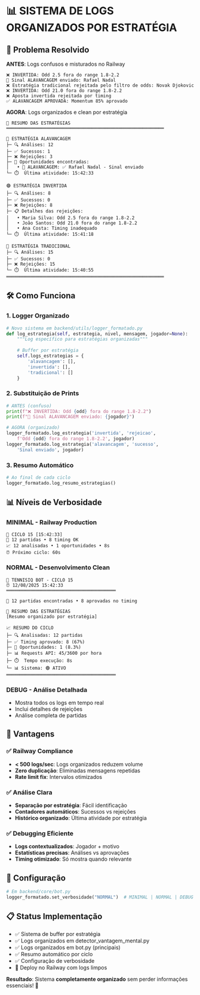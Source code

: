 # 📊 SISTEMA DE LOGS ORGANIZADOS POR ESTRATÉGIA

## 🎯 Problema Resolvido
**ANTES**: Logs confusos e misturados no Railway
```
❌ INVERTIDA: Odd 2.5 fora do range 1.8-2.2
🚀 Sinal ALAVANCAGEM enviado: Rafael Nadal
❌ Estratégia tradicional rejeitada pelo filtro de odds: Novak Djokovic
❌ INVERTIDA: Odd 21.0 fora do range 1.8-2.2
❌ Aposta invertida rejeitada por timing
✅ ALAVANCAGEM APROVADA: Momentum 85% aprovado
```

**AGORA**: Logs organizados e clean por estratégia
```
🎯 RESUMO DAS ESTRATÉGIAS
═══════════════════════════════════════════════════════════

🚀 ESTRATÉGIA ALAVANCAGEM
├─ 🔍 Análises: 12
├─ ✅ Sucessos: 1
├─ ❌ Rejeições: 3
├─ 🎯 Oportunidades encontradas:
│   • 🚀 ALAVANCAGEM: ✅ Rafael Nadal - Sinal enviado
└─ ⏱️  Última atividade: 15:42:33

🟣 ESTRATÉGIA INVERTIDA
├─ 🔍 Análises: 8
├─ ✅ Sucessos: 0
├─ ❌ Rejeições: 8
├─ 📋 Detalhes das rejeições:
│   • Maria Silva: Odd 2.5 fora do range 1.8-2.2
│   • João Santos: Odd 21.0 fora do range 1.8-2.2
│   • Ana Costa: Timing inadequado
└─ ⏱️  Última atividade: 15:41:18

🔵 ESTRATÉGIA TRADICIONAL
├─ 🔍 Análises: 15
├─ ✅ Sucessos: 0
├─ ❌ Rejeições: 15
└─ ⏱️  Última atividade: 15:40:55
═══════════════════════════════════════════════════════════
```

## 🛠️ Como Funciona

### 1. **Logger Organizado**
```python
# Novo sistema em backend/utils/logger_formatado.py
def log_estrategia(self, estrategia, nivel, mensagem, jogador=None):
    """Log específico para estratégias organizadas"""
    
    # Buffer por estratégia
    self.logs_estrategias = {
        'alavancagem': [],
        'invertida': [], 
        'tradicional': []
    }
```

### 2. **Substituição de Prints**
```python
# ANTES (confuso)
print(f"❌ INVERTIDA: Odd {odd} fora do range 1.8-2.2")
print(f"🚀 Sinal ALAVANCAGEM enviado: {jogador}")

# AGORA (organizado)
logger_formatado.log_estrategia('invertida', 'rejeicao', 
    f'Odd {odd} fora do range 1.8-2.2', jogador)
logger_formatado.log_estrategia('alavancagem', 'sucesso', 
    'Sinal enviado', jogador)
```

### 3. **Resumo Automático**
```python
# Ao final de cada ciclo
logger_formatado.log_resumo_estrategias()
```

## 📊 Níveis de Verbosidade

### **MINIMAL** - Railway Production
```
🎾 CICLO 15 [15:42:33]
📡 12 partidas • 8 timing OK
📈 12 analisadas • 1 oportunidades • 8s
⏰ Próximo ciclo: 60s
```

### **NORMAL** - Desenvolvimento Clean
```
🎾 TENNISIQ BOT - CICLO 15
⏰ 12/08/2025 15:42:33
═════════════════════════════════════════

📡 12 partidas encontradas • 8 aprovadas no timing

🎯 RESUMO DAS ESTRATÉGIAS
[Resumo organizado por estratégia]

📈 RESUMO DO CICLO
├─ 🔍 Analisadas: 12 partidas
├─ ✅ Timing aprovado: 8 (67%)
├─ 🎯 Oportunidades: 1 (8.3%)
├─ 📊 Requests API: 45/3600 por hora
├─ ⏱️  Tempo execução: 8s
└─ 📊 Sistema: 🟢 ATIVO
═════════════════════════════════════════
```

### **DEBUG** - Análise Detalhada
- Mostra todos os logs em tempo real
- Inclui detalhes de rejeições
- Análise completa de partidas

## 🎯 Vantagens

### ✅ **Railway Compliance**
- **< 500 logs/sec**: Logs organizados reduzem volume
- **Zero duplicação**: Eliminadas mensagens repetidas
- **Rate limit fix**: Intervalos otimizados

### ✅ **Análise Clara**
- **Separação por estratégia**: Fácil identificação
- **Contadores automáticos**: Sucessos vs rejeições
- **Histórico organizado**: Última atividade por estratégia

### ✅ **Debugging Eficiente**
- **Logs contextualizados**: Jogador + motivo
- **Estatísticas precisas**: Análises vs aprovações
- **Timing otimizado**: Só mostra quando relevante

## 🚀 Configuração

```python
# Em backend/core/bot.py
logger_formatado.set_verbosidade("NORMAL")  # MINIMAL | NORMAL | DEBUG
```

## 📋 Status Implementação

- ✅ Sistema de buffer por estratégia
- ✅ Logs organizados em detector_vantagem_mental.py
- ✅ Logs organizados em bot.py (principais)
- ✅ Resumo automático por ciclo
- ✅ Configuração de verbosidade
- 🔄 Deploy no Railway com logs limpos

**Resultado**: Sistema **completamente organizado** sem perder informações essenciais! 🎯
